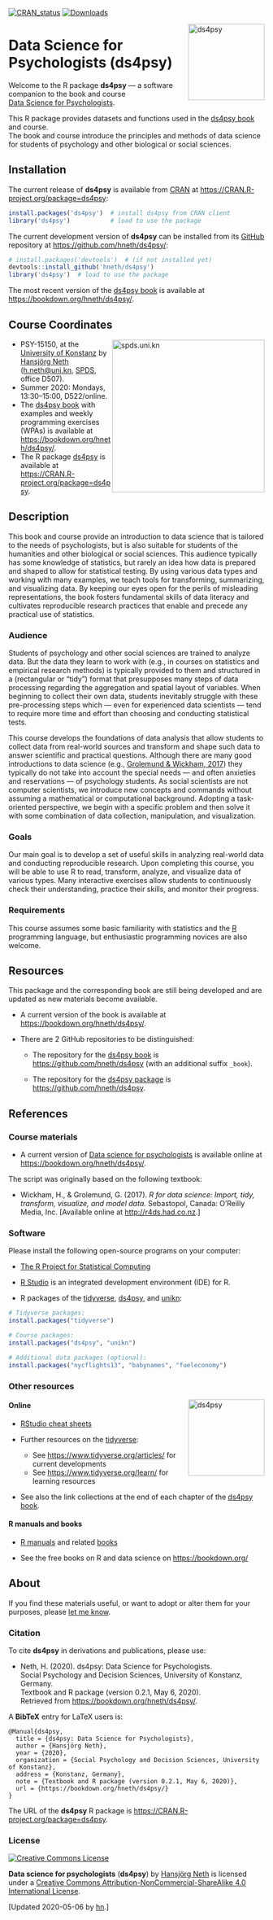 
<!-- README.md is generated from README.Rmd. Please edit THIS (Rmd) file. -->

<!-- Use status badges: -->

[![CRAN\_status](http://www.r-pkg.org/badges/version/ds4psy)](https://CRAN.R-project.org/package=ds4psy)
[![Downloads](http://cranlogs.r-pkg.org/badges/ds4psy?color=brightgreen)](http://www.r-pkg.org/pkg/ds4psy)

<!-- Possible status badges:

[![CRAN_status](http://www.r-pkg.org/badges/version/ds4psy)](https://CRAN.R-project.org/package=ds4psy) 
[![Build_status](https://travis-ci.org/hneth/ds4psy.svg?branch=master)](https://travis-ci.org/hneth/ds4psy) 
[![Downloads](http://cranlogs.r-pkg.org/badges/ds4psy?color=brightgreen)](http://www.r-pkg.org/pkg/ds4psy)
[![Downloads](http://cranlogs.r-pkg.org/badges/grand-total/ds4psy?color=brightgreen)](http://www.r-pkg.org/pkg/ds4psy)
[![Rdoc](http://www.rdocumentation.org/badges/version/ds4psy)](http://www.rdocumentation.org/packages/ds4psy)

-->

<!-- ds4psy logo 1: -->

<a href="https://bookdown.org/hneth/ds4psy/">
<img src = "./inst/images/ds4psy.png" alt = "ds4psy" width = "150px" align = "right" style = "width: 150px; float: right; border:11;"/>
</a>

# Data Science for Psychologists (ds4psy)

Welcome to the R package **ds4psy** — a software companion to the book
and course</br> [Data Science for
Psychologists](https://bookdown.org/hneth/ds4psy/).

This R package provides datasets and functions used in the [ds4psy
book](https://bookdown.org/hneth/ds4psy/) and course.  
The book and course introduce the principles and methods of data science
for students of psychology and other biological or social
sciences.

<!-- Description of ds4psy package:  -->

<!-- All datasets and functions required for the examples and exercises of the book "Data Science for Psychologists" (by Hansjoerg Neth, Konstanz University, 2019), available at <https://bookdown.org/hneth/ds4psy/>. The book and course introduce principles and methods of data science to students of psychology and other biological or social sciences.  -->

<!-- The 'ds4psy' package primarily provides datasets, but also functions for data generation and manipulation (e.g., of text and time data) and graphics that are used in the book and its exercises.  -->

<!-- All functions included in 'ds4psy' are designed to be instructive and entertaining, rather than elegant or efficient. -->

## Installation

The current release of **ds4psy** is available from
[CRAN](https://CRAN.R-project.org/) at
<https://CRAN.R-project.org/package=ds4psy>:

``` r
install.packages('ds4psy')  # install ds4psy from CRAN client
library('ds4psy')           # load to use the package
```

The current development version of **ds4psy** can be installed from its
[GitHub](https://github.com) repository at
<https://github.com/hneth/ds4psy/>:

``` r
# install.packages('devtools')  # (if not installed yet)
devtools::install_github('hneth/ds4psy')
library('ds4psy')  # load to use the package
```

The most recent version of the [ds4psy
book](https://bookdown.org/hneth/ds4psy/) is available at
<https://bookdown.org/hneth/ds4psy/>.

## Course Coordinates

<!-- uni.kn logo, but link to SPDS: -->

<!-- ![](./inst/images/uniKn_logo.png) -->

<a href="https://www.spds.uni-konstanz.de/">
<img src = "./inst/images/uniKn_logo.png" alt = "spds.uni.kn" width = "300px" align = "right" style = "width: 300px; float: right; border:20;"/>
</a>

  - PSY-15150, at the [University of
    Konstanz](https://www.uni-konstanz.de/) by [Hansjörg
    Neth](https://neth.de/) (<h.neth@uni.kn>,
    [SPDS](https://www.spds.uni-konstanz.de/), office D507).  
  - Summer 2020: Mondays, 13:30–15:00, D522/online.  
  - The [ds4psy book](https://bookdown.org/hneth/ds4psy/) with examples
    and weekly programming exercises (WPAs) is available at
    <https://bookdown.org/hneth/ds4psy/>.  
  - The R package [ds4psy](https://CRAN.R-project.org/package=ds4psy) is
    available at <https://CRAN.R-project.org/package=ds4psy>.

## Description

This book and course provide an introduction to data science that is
tailored to the needs of psychologists, but is also suitable for
students of the humanities and other biological or social sciences. This
audience typically has some knowledge of statistics, but rarely an idea
how data is prepared and shaped to allow for statistical testing. By
using various data types and working with many examples, we teach tools
for transforming, summarizing, and visualizing data. By keeping our eyes
open for the perils of misleading representations, the book fosters
fundamental skills of data literacy and cultivates reproducible research
practices that enable and precede any practical use of statistics.

### Audience

Students of psychology and other social sciences are trained to analyze
data. But the data they learn to work with (e.g., in courses on
statistics and empirical research methods) is typically provided to them
and structured in a (rectangular or “tidy”) format that presupposes many
steps of data processing regarding the aggregation and spatial layout of
variables. When beginning to collect their own data, students inevitably
struggle with these pre-processing steps which — even for experienced
data scientists — tend to require more time and effort than choosing and
conducting statistical tests.

This course develops the foundations of data analysis that allow
students to collect data from real-world sources and transform and shape
such data to answer scientific and practical questions. Although there
are many good introductions to data science (e.g., [Grolemund &
Wickham, 2017](http://r4ds.had.co.nz/)) they typically do not take into
account the special needs — and often anxieties and reservations — of
psychology students. As social scientists are not computer scientists,
we introduce new concepts and commands without assuming a mathematical
or computational background. Adopting a task-oriented perspective, we
begin with a specific problem and then solve it with some combination of
data collection, manipulation, and visualization.

### Goals

Our main goal is to develop a set of useful skills in analyzing
real-world data and conducting reproducible research. Upon completing
this course, you will be able to use R to read, transform, analyze, and
visualize data of various types. Many interactive exercises allow
students to continuously check their understanding, practice their
skills, and monitor their progress.

### Requirements

This course assumes some basic familiarity with statistics and the
[R](https://www.R-project.org/) programming language, but enthusiastic
programming novices are also welcome.

## Resources

This package and the corresponding book are still being developed and
are updated as new materials become available.

  - A current version of the book is available at
    <https://bookdown.org/hneth/ds4psy/>.

  - There are 2 GitHub repositories to be distinguished:
    
      - The repository for the [ds4psy
        book](https://bookdown.org/hneth/ds4psy/) is
        <https://github.com/hneth/ds4psy> (with an additional suffix
        `_book`).
    
      - The repository for the [ds4psy
        package](https://CRAN.R-project.org/package=ds4psy) is
        <https://github.com/hneth/ds4psy>.

<!-- - The current course syllabus and raw versions of all data files used in examples and exercises are available at <http://rpository.com/ds4psy/>. -->

## References

### Course materials

  - A current version of [Data science for
    psychologists](https://bookdown.org/hneth/ds4psy/) is available
    online at  
    <https://bookdown.org/hneth/ds4psy/>.

The script was originally based on the following textbook:

  - Wickham, H., & Grolemund, G. (2017). *R for data science: Import,
    tidy, transform, visualize, and model data.* Sebastopol, Canada:
    O’Reilly Media, Inc. \[Available online at
    <http://r4ds.had.co.nz>.\]

### Software

Please install the following open-source programs on your computer:

  - [The R Project for Statistical
    Computing](https://www.R-project.org/)

  - [R Studio](http://www.rstudio.com/) is an integrated development
    environment (IDE) for R.

  - R packages of the [tidyverse](https://www.tidyverse.org/),
    [ds4psy](https://CRAN.R-project.org/package=ds4psy), and
    [unikn](https://CRAN.R-project.org/package=unikn):

<!-- end list -->

``` r
# Tidyverse packages: 
install.packages("tidyverse")

# Course packages: 
install.packages("ds4psy", "unikn")

# Additional data packages (optional): 
install.packages("nycflights13", "babynames", "fueleconomy")
```

### Other resources

<!-- #### Course essentials and exercises (WPAs) -->

<!-- ds4psy logo: -->

<a href="https://bookdown.org/hneth/ds4psy/">
<img src = "./inst/images/ds4psy.png" alt = "ds4psy" width = "150px" align = "right" style = "width: 150px; float: right; border:11;"/>
</a>

<!-- Table with links: -->

<!-- All [ds4psy](http://rpository.com/ds4psy/) essentials (from) previous courses):  -->

<!--
Nr. | Topic       |
---:|:------------| 
0.  | [Syllabus](http://rpository.com/ds4psy/) | 
1.  | [Basic R concepts and commands](http://rpository.com/ds4psy/essentials/basics.html) | 
2.  | [Visualizing data](http://rpository.com/ds4psy/essentials/visualize.html) | 
3.  | [Transforming data](http://rpository.com/ds4psy/essentials/transform.html) |
4.  | [Exploring data (EDA)](http://rpository.com/ds4psy/essentials/explore.html) | 
5.  | [Tibbles](http://rpository.com/ds4psy/essentials/tibbles.html) |
6.  | [Importing data](http://rpository.com/ds4psy/essentials/import.html) |
7.  | [Tidying data](http://rpository.com/ds4psy/essentials/tidy.html) |
8.  | [Joining data](http://rpository.com/ds4psy/essentials/join.html) |
9.  | [Functions](http://rpository.com/ds4psy/essentials/function.html) |
10. | [Iteration](http://rpository.com/ds4psy/essentials/iteration.html) |
+.  | [Datasets](http://rpository.com/ds4psy/essentials/datasets.html) | 
-->

#### Online

  - [RStudio cheat
    sheets](https://www.rstudio.com/resources/cheatsheets/)

  - Further resources on the [tidyverse](https://www.tidyverse.org/):
    
      - See <https://www.tidyverse.org/articles/> for current
        developments
      - See <https://www.tidyverse.org/learn/> for learning resources

  - See also the link collections at the end of each chapter of the
    [ds4psy book](https://bookdown.org/hneth/ds4psy/).

#### R manuals and books

  - [R manuals](https://cran.r-project.org/manuals.html) and related
    [books](https://www.r-project.org/doc/bib/R-books.html)

  - See the free books on R and data science on
<https://bookdown.org/>

<!-- - Zumel, N., & Mount, J. (2014). _Practical data science with R_. Greenwich, CT: Manning Publications. -->

## About

If you find these materials useful, or want to adopt or alter them for
your purposes, please [let me
know](https://www.spds.uni-konstanz.de/hans-neth).

### Citation

To cite **ds4psy** in derivations and publications, please use:

  - Neth, H. (2020). ds4psy: Data Science for Psychologists.  
    Social Psychology and Decision Sciences, University of Konstanz,
    Germany.  
    Textbook and R package (version 0.2.1, May 6, 2020).  
    Retrieved from <https://bookdown.org/hneth/ds4psy/>.

A **BibTeX** entry for LaTeX users is:

``` text
@Manual{ds4psy,
  title = {ds4psy: Data Science for Psychologists},
  author = {Hansjörg Neth},
  year = {2020},
  organization = {Social Psychology and Decision Sciences, University of Konstanz},
  address = {Konstanz, Germany},
  note = {Textbook and R package (version 0.2.1, May 6, 2020)},
  url = {https://bookdown.org/hneth/ds4psy/} 
}
```

The URL of the **ds4psy** R package is
<https://CRAN.R-project.org/package=ds4psy>.

### License

<!-- (a) Use online image: -->

<a rel="license" href="http://creativecommons.org/licenses/by-nc-sa/4.0/"><img alt="Creative Commons License" style="border-width:0" src="https://i.creativecommons.org/l/by-nc-sa/4.0/88x31.png" /></a>

<!-- (b) Use local image: -->

<!-- <a rel="license" href="http://creativecommons.org/licenses/by-nc-sa/4.0/"><img alt="Creative Commons License" style="border-width:0" src = "./images/CC_BY_NC_SA.png" /></a> -->

<!-- License text:  -->

<span xmlns:dct="http://purl.org/dc/terms/" data-property="dct:title">**Data
science for psychologists** (**ds4psy**)</span> by
<a xmlns:cc="http://creativecommons.org/ns#" href="https://neth.de" property="cc:attributionName" rel="cc:attributionURL">Hansjörg
Neth</a> is licensed under a
<a rel="license" href="http://creativecommons.org/licenses/by-nc-sa/4.0/">Creative
Commons Attribution-NonCommercial-ShareAlike 4.0 International
License</a>.

<!-- Update: -->

\[Updated 2020-05-06 by [hn](https://neth.de).\]

<!-- eof. -->
